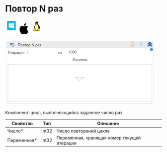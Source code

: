 # Повтор N раз

![](../../../resources/activities/basic/logic/image-100-1-1-1-1-1-1-1-2-358.png)

![](../../../resources/activities/basic/logic/image-36.png)

Компонент-цикл, выполняющийся заданное число раз.

| Свойство     | Тип   | Описание                                    |
| ------------ | ----- | ------------------------------------------- |
| Число\*      | Int32 | Число повторений цикла                      |
| Переменная\* | Int32 | Переменная, хранящая номер текущей итерации |
